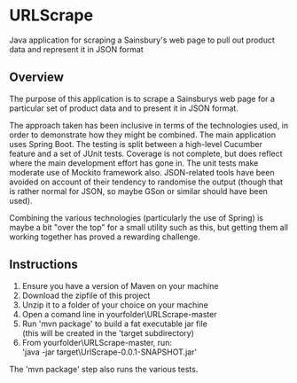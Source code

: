 # URLScrape
Java application for scraping a Sainsbury's web page to pull out product data and represent it in JSON format


Overview
--------

The purpose of this application is to scrape a Sainsburys web page for a particular set of product data and to present it in JSON format.

The approach taken has been inclusive in terms of the technologies used, in order to demonstrate how they might be combined. The main application uses Spring Boot. The testing is split between a high-level Cucumber feature and a set of JUnit tests. Coverage is not complete, but does reflect where the main development effort has gone in. The unit tests make moderate use of Mockito framework also. JSON-related tools have been avoided on account of their tendency to randomise the output (though that is rather normal for JSON, so maybe GSon or similar should have been used).

Combining the various technologies (particularly the use of Spring) is maybe a bit "over the top" for a small utility such as this, but getting them all working together has proved a rewarding challenge.


Instructions
------------

1) Ensure you have a version of Maven on your machine<br>
2) Download the zipfile of this project<br>
3) Unzip it to a folder of your choice on your machine<br>
4) Open a comand line in yourfolder\URLScrape-master<br>
5) Run 'mvn package' to build a fat executable jar file<br>
   (this will be created in the 'target subdirectory)<br>
6) From yourfolder\URLScrape-master, run:<br>
       'java -jar target\UrlScrape-0.0.1-SNAPSHOT.jar'<br>

       
The 'mvn package' step also runs the various tests.
